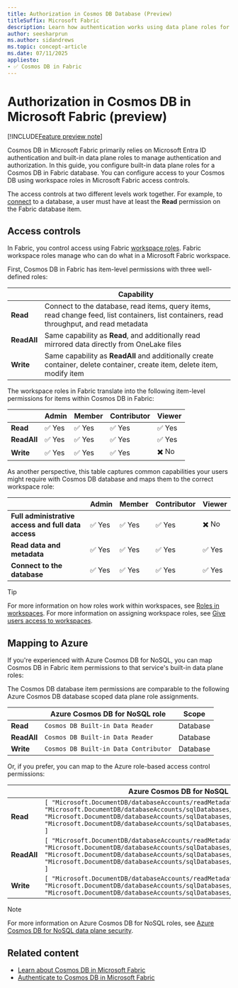 ```yaml
---
title: Authorization in Cosmos DB Database (Preview)
titleSuffix: Microsoft Fabric
description: Learn how authentication works using data plane roles for Cosmos DB databases in Microsoft Fabric during the preview.
author: seesharprun
ms.author: sidandrews
ms.topic: concept-article
ms.date: 07/11/2025
appliesto:
- ✅ Cosmos DB in Fabric
---
```


# Authorization in Cosmos DB in Microsoft Fabric (preview)

[!INCLUDE[Feature preview note](../../includes/feature-preview-note.md)]

Cosmos DB in Microsoft Fabric primarily relies on Microsoft Entra ID authentication and built-in data plane roles to manage authentication and authorization. In this guide, you configure built-in data plane roles for a Cosmos DB in Fabric database. You can configure access to your Cosmos DB using workspace roles in Microsoft Fabric access controls.

The access controls at two different levels work together. For example, to [connect](how-to-authenticate.md) to a database, a user must have at least the **Read** permission on the Fabric database item.

## Access controls

In Fabric, you control access using Fabric [workspace roles](../../security/permission-model.md#workspace-roles). Fabric workspace roles manage who can do what in a Microsoft Fabric workspace.

First, Cosmos DB in Fabric has item-level permissions with three well-defined roles:

| | Capability |
| --- | --- |
| **Read** | Connect to the database, read items, query items, read change feed, list containers, list containers, read throughput,  and read metadata |
| **ReadAll** | Same capability as **Read**, and additionally read mirrored data directly from OneLake files |
| **Write** | Same capability as **ReadAll** and additionally create container, delete container, create item, delete item, modify item |

The workspace roles in Fabric translate into the following item-level permissions for items within Cosmos DB in Fabric:

| | Admin | Member | Contributor | Viewer |
| --- | --- | --- | --- | --- |
| **Read** | ✅ Yes | ✅ Yes | ✅ Yes | ✅ Yes |
| **ReadAll** | ✅ Yes | ✅ Yes | ✅ Yes | ✅ Yes |
| **Write** | ✅ Yes | ✅ Yes | ✅ Yes | ✖️ No |

As another perspective, this table captures common capabilities your users might require with Cosmos DB database and maps them to the correct workspace role:

| | Admin | Member | Contributor | Viewer |
| --- | --- | --- | --- | --- |
| **Full administrative access and full data access** | ✅ Yes | ✅ Yes | ✅ Yes | ✖️ No |
| **Read data and metadata** | ✅ Yes | ✅ Yes | ✅ Yes | ✅ Yes |
| **Connect to the database** | ✅ Yes | ✅ Yes | ✅ Yes | ✅ Yes |

> [!TIP]
> For more information on how roles work within workspaces, see [Roles in workspaces](../../fundamentals/roles-workspaces.md). For more information on assigning workspace roles, see [Give users access to workspaces](../../fundamentals/give-access-workspaces.md).

## Mapping to Azure

If you're experienced with Azure Cosmos DB for NoSQL, you can map Cosmos DB in Fabric item permissions to that service's built-in data plane roles:

The Cosmos DB database item permissions are comparable to the following Azure Cosmos DB database scoped data plane role assignments.

| | Azure Cosmos DB for NoSQL role | Scope |
| --- | --- | --- |
| **Read** | `Cosmos DB Built-in Data Reader` | Database |
| **ReadAll** | `Cosmos DB Built-in Data Reader` | Database |
| **Write** | `Cosmos DB Built-in Data Contributor` | Database |

Or, if you prefer, you can map to the Azure role-based access control permissions:

| | Azure Cosmos DB for NoSQL role | Scope |
| --- | --- | --- |
| **Read** | `[ "Microsoft.DocumentDB/databaseAccounts/readMetadata", "Microsoft.DocumentDB/databaseAccounts/sqlDatabases/containers/items/read", "Microsoft.DocumentDB/databaseAccounts/sqlDatabases/containers/executeQuery", "Microsoft.DocumentDB/databaseAccounts/sqlDatabases/containers/readChangeFeed" ]` | Database |
| **ReadAll** | `[ "Microsoft.DocumentDB/databaseAccounts/readMetadata", "Microsoft.DocumentDB/databaseAccounts/sqlDatabases/containers/items/read", "Microsoft.DocumentDB/databaseAccounts/sqlDatabases/containers/executeQuery", "Microsoft.DocumentDB/databaseAccounts/sqlDatabases/containers/readChangeFeed" ]` | Database |
| **Write** | `[ "Microsoft.DocumentDB/databaseAccounts/readMetadata", "Microsoft.DocumentDB/databaseAccounts/sqlDatabases/containers/*", "Microsoft.DocumentDB/databaseAccounts/sqlDatabases/containers/items/*" ]` | Database |

> [!NOTE]
> For more information on Azure Cosmos DB for NoSQL roles, see [Azure Cosmos DB for NoSQL data plane security](/azure/cosmos-db/nosql/reference-data-plane-security).

## Related content

- [Learn about Cosmos DB in Microsoft Fabric](overview.md)
- [Authenticate to Cosmos DB in Microsoft Fabric](how-to-authenticate.md)
